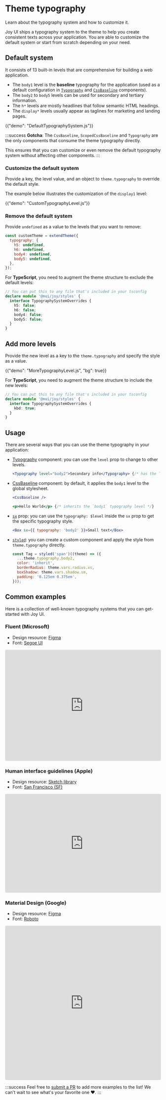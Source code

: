# Theme typography

<p class="description">Learn about the typography system and how to customize it.</p>

Joy UI ships a typography system to the theme to help you create consistent texts across your application. You are able to customize the default system or start from scratch depending on your need.

## Default system

It consists of 13 built-in levels that are comprehensive for building a web application.

- The `body1` level is the **baseline** typography for the application (used as a default configuration in [`Typography`](/joy-ui/react-typography/) and [`CssBaseline`](/joy-ui/react-css-baseline/) components).
- The `body2` to `body5` levels can be used for secondary and tertiary information.
- The `h*` levels are mostly headlines that follow semantic HTML headings.
- The `display*` levels usually appear as taglines for marketing and landing pages.

{{"demo": "DefaultTypographySystem.js"}}

:::success
**Gotcha**: The `CssBaseline`, `ScopedCssBaseline` and `Typography` are the only components that consume the theme typography directly.

This ensures that you can customize or even remove the default typography system without affecting other components.
:::

### Customize the default system

Provide a key, the level value, and an object to `theme.typography` to override the default style.

The example below illustrates the customization of the `display1` level:

{{"demo": "CustomTypographyLevel.js"}}

### Remove the default system

Provide `undefined` as a value to the levels that you want to remove:

```js
const customTheme = extendTheme({
  typography: {
    h5: undefined,
    h6: undefined,
    body4: undefined,
    body5: undefined,
  },
});
```

For **TypeScript**, you need to augment the theme structure to exclude the default levels:

```ts
// You can put this to any file that's included in your tsconfig
declare module '@mui/joy/styles' {
  interface TypographySystemOverrides {
    h5: false;
    h6: false;
    body4: false;
    body5: false;
  }
}
```

## Add more levels

Provide the new level as a key to the `theme.typography` and specify the style as a value.

{{"demo": "MoreTypographyLevel.js", "bg": true}}

For **TypeScript**, you need to augment the theme structure to include the new levels:

```ts
// You can put this to any file that's included in your tsconfig
declare module '@mui/joy/styles' {
  interface TypographySystemOverrides {
    kbd: true;
  }
}
```

## Usage

There are several ways that you can use the theme typography in your application:

- [Typography](/joy-ui/react-typography/) component: you can use the `level` prop to change to other levels.

  ```jsx
  <Typography level="body2">Secondary info</Typography> {/* has the `body2` style */}
  ```

- [CssBaseline](/joy-ui/react-css-baseline/) component: by default, it applies the `body1` level to the global stylesheet.

  ```jsx
  <CssBaseline />

  <p>Hello World</p> {/* inherits the `body1` typography level */}
  ```

- [`sx`](/joy-ui/customization/approaches/#sx-prop) prop: you can use the `typography: $level` inside the `sx` prop to get the specific typography style.

  ```jsx
  <Box sx={{ typography: 'body2' }}>Small text</Box>
  ```

- [`styled`](/joy-ui/customization/approaches/#reusable-component): you can create a custom component and apply the style from `theme.typography` directly.

  ```jsx
  const Tag = styled('span')((theme) => ({
    ...theme.typography.body2,
    color: 'inherit',
    borderRadius: theme.vars.radius.xs,
    boxShadow: theme.vars.shadow.sm,
    padding: '0.125em 0.375em',
  }));
  ```

## Common examples

Here is a collection of well-known typography systems that you can get-started with Joy UI.

### Fluent (Microsoft)

- Design resource: [Figma](https://www.figma.com/community/file/836828295772957889)
- Font: [Segoe UI](https://learn.microsoft.com/en-us/typography/font-list/segoe-ui)

<iframe src="https://codesandbox.io/embed/joy-ui-fluent-typography-system-j86fct?module=%2Fdemo.tsx&fontsize=14&hidenavigation=1&theme=dark&view=preview"
     style="width:100%; height:360px; border:0; border-radius: 4px; overflow:hidden;"
     title="Joy UI - Fluent Typography System"
     allow="accelerometer; ambient-light-sensor; camera; encrypted-media; geolocation; gyroscope; hid; microphone; midi; payment; usb; vr; xr-spatial-tracking"
     sandbox="allow-forms allow-modals allow-popups allow-presentation allow-same-origin allow-scripts"
   ></iframe>

### Human interface guidelines (Apple)

- Design resource: [Sketch library](https://developer.apple.com/design/resources/)
- Font: [San Francisco (SF)](https://developer.apple.com/fonts/)

<iframe src="https://codesandbox.io/embed/joy-ui-human-interface-guidelines-typography-system-lkuz4d?module=%2Fdemo.tsx&fontsize=14&hidenavigation=1&theme=dark&view=preview"
     style="width:100%; height:320px; border:0; border-radius: 4px; overflow:hidden;"
     title="Joy UI - Human Interface Guidelines Typography System"
     allow="accelerometer; ambient-light-sensor; camera; encrypted-media; geolocation; gyroscope; hid; microphone; midi; payment; usb; vr; xr-spatial-tracking"
     sandbox="allow-forms allow-modals allow-popups allow-presentation allow-same-origin allow-scripts"
   ></iframe>

### Material Design (Google)

- Design resource: [Figma](https://www.figma.com/community/file/1035203688168086460)
- Font: [Roboto](https://fonts.google.com/specimen/Roboto)

<iframe src="https://codesandbox.io/embed/joy-ui-material-3-typography-system-lx044f?module=%2Fdemo.tsx&fontsize=14&hidenavigation=1&theme=dark&view=preview"
     style="width:100%; height:500px; border:0; border-radius: 4px; overflow:hidden;"
     title="Joy UI - Joy UI - Material 3 Typography System"
     allow="accelerometer; ambient-light-sensor; camera; encrypted-media; geolocation; gyroscope; hid; microphone; midi; payment; usb; vr; xr-spatial-tracking"
     sandbox="allow-forms allow-modals allow-popups allow-presentation allow-same-origin allow-scripts"
   ></iframe>

:::success
Feel free to [submit a PR](https://github.com/mui/material-ui/compare) to add more examples to the list! We can't wait to see what's your favorite one ❤️.
:::
